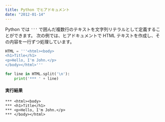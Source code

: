 ```yaml
---
title: Python でヒアドキュメント
date: "2012-01-14"
---
```


Python では ```'''``` で囲んだ複数行のテキストを文字列リテラルとして定義することができます。
次の例では、ヒアドキュメントで HTML テキストを作成し、その内容を一行ずつ処理しています。

```python
HTML = '''<html><body>
<h1>Title</h1>
<p>Hello, I'm John.</p>
</body></html>'''

for line in HTML.split('\n'):
    print('*** ' + line)
```

#### 実行結果
```
*** <html><body>
*** <h1>Title</h1>
*** <p>Hello, I'm John.</p>
*** </body></html>
```
